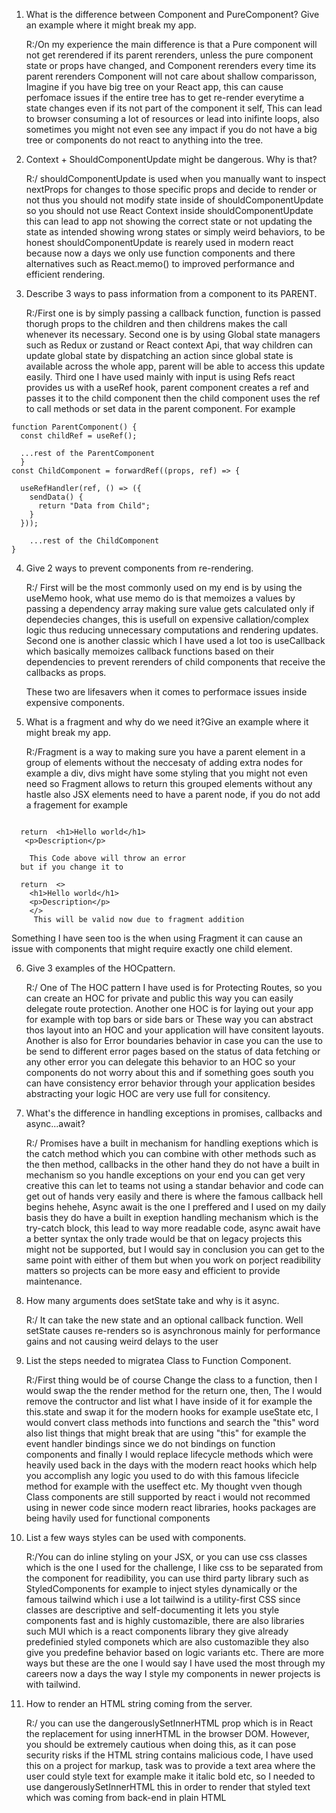 1.  What is the difference between Component and PureComponent? Give an example where it might break my app.

    R:/On my experience the main difference is that a Pure component will not get rerendered if its parent rerenders, unless the pure component state or props have changed, and Component rerenders every time its parent rerenders Component will not care about shallow comparisson, Imagine if you have big tree on your React app, this can cause perfomace issues if the entire tree has to get re-render everytime a state changes even if its not part of the component it self, This can lead to browser consuming a lot of resources or lead into inifinte loops, also sometimes you might not even see any impact if you do not have a big tree or components do not react to anything into the tree.

2.  Context + ShouldComponentUpdate might be dangerous. Why is that?

    R:/ shouldComponentUpdate is used when you manually want to inspect nextProps for changes to those specific props and decide to render or not thus you should not modify state inside of shouldComponentUpdate so you should not use React Context inside shouldComponentUpdate this can lead to app not showing the correct state or not updating the state as intended showing wrong states or simply weird behaviors, to be honest shouldComponentUpdate is rearely used in modern react because now a days we only use function components and there alternatives such as React.memo() to improved performance and efficient rendering.

3.  Describe 3 ways to pass information from a component to its PARENT.

    R:/First one is by simply passing a callback function, function is passed thorugh props to the children and then childrens makes the call whenever its necessary.
    Second one is by using Global state managers such as Redux or zustand or React context Api, that way children can update global state by dispatching an action since global state is available across the whole app, parent will be able to access this update easily.
    Third one I have used mainly with input is using Refs react provides us with a useRef hook, parent component creates a ref and passes it to the child component then the child component uses the ref to call methods or set data in the parent component. For example

```
function ParentComponent() {
  const childRef = useRef();

  ...rest of the ParentComponent
  }
const ChildComponent = forwardRef((props, ref) => {

  useRefHandler(ref, () => ({
    sendData() {
      return "Data from Child";
    }
  }));

    ...rest of the ChildComponent
}
```

4. Give 2 ways to prevent components from re-rendering.

   R:/ First will be the most commonly used on my end is by using the useMemo hook, what use memo do is that memoizes a values by passing a dependency array making sure value gets calculated only if dependecies changes, this is usefull on expensive callation/complex logic thus reducing unnecessary computations and rendering updates.
   Second one is another classic which I have used a lot too is useCallback which basically memoizes callback functions based on their dependencies to prevent rerenders of child components that receive the callbacks as props.

   These two are lifesavers when it comes to performace issues inside expensive components.

5. What is a fragment and why do we need it?Give an example where it might break my app.

   R:/Fragment is a way to making sure you have a parent element in a group of elements without the neccesaty of adding extra nodes for example a div, divs might have some styling that you might not even need so Fragment allows to return this grouped elements without any hastle also JSX elements need to have a parent node, if you do not add a fragement for example

```

  return  <h1>Hello world</h1>
   <p>Description</p>

    This Code above will throw an error
  but if you change it to
```

```
  return  <>
    <h1>Hello world</h1>
    <p>Description</p>
    </>
     This will be valid now due to fragment addition
```

Something I have seen too is the when using Fragment it can cause an issue with components that might require exactly one child element.

6. Give 3 examples of the HOCpattern.

   R:/ One of The HOC pattern I have used is for Protecting Routes, so you can create an HOC for private and public this way you can easily delegate route protection.
   Another one HOC is for laying out your app for example with top bars or side bars or These way you can abstract thos layout into an HOC and your application will have consitent layouts.
   Another is also for Error boundaries behavior in case you can the use to be send to different error pages based on the status of data fetching or any other error you can delegate this behavior to an HOC so your components do not worry about this and if something goes south you can have consistency error behavior through your application besides abstracting your logic HOC are very use full for consitency.

7. What's the difference in handling exceptions in promises, callbacks and async...await?

   R:/ Promises have a built in mechanism for handling exeptions which is the catch method which you can combine with other methods such as the then method, callbacks in the other hand they do not have a built in mechanism so you handle exceptions on your end you can get very creative this can let to teams not using a standar behavior and code can get out of hands very easily and there is where the famous callback hell begins hehehe, Async await is the one I preffered and I used on my daily basis they do have a built in exeption handling mechanism which is the try-catch block, this lead to way more readable code, async await have a better syntax the only trade would be that on legacy projects this might not be supported, but I would say in conclusion you can get to the same point with either of them but when you work on porject readibility matters so projects can be more easy and efficient to provide maintenance.

8. How many arguments does setState take and why is it async.

   R:/ It can take the new state and an optional callback function. Well setState causes re-renders so is asynchronous mainly for performance gains and not causing weird delays to the user

9. List the steps needed to migratea Class to Function Component.

   R:/First thing would be of course Change the class to a function, then I would swap the the render method for the return one, then, The I would remove the contructor and list what I have inside of it for example the this.state and swap it for the modern hooks for example useState etc, I would convert class methods into functions and search the "this" word also list things that might break that are using "this" for example the event handler bindings since we do not bindings on function components and finally I would replace lifecycle methods which were heavily used back in the days with the modern react hooks which help you accomplish any logic you used to do with this famous lifecicle method for example with the useffect etc. My thought vven though Class components are still supported by react i would not recommed using in newer code since modern react libraries, hooks packages are being havily used for functional components

10. List a few ways styles can be used with components.

    R:/You can do inline styling on your JSX, or you can use css classes which is the one I used for the challenge, I like css to be separated from the component for readibility, you can use third party library such as StyledComponents for example to inject styles dynamically or the famous tailwind which i use a lot tailwind is a utility-first CSS since classes are descriptive and self-documenting it lets you style components fast and is highly customazible, there are also libraries such MUI which is a react components library they give already predefinied styled componets which are also customazible they also give you predefine behavior based on logic variants etc. There are more ways but these are the one I would say I have used the most through my careers now a days the way I style my components in newer projects is with tailwind.

11. How to render an HTML string coming from the server.

    R:/ you can use the dangerouslySetInnerHTML prop which is in React the replacement for using innerHTML in the browser DOM. However, you should be extremely cautious when doing this, as it can pose security risks if the HTML string contains malicious code, I have used this on a project for markup, task was to provide a text area where the user could style text for example make it italic bold etc, so I needed to use dangerouslySetInnerHTML this in order to render that styled text which was coming from back-end in plain HTML
